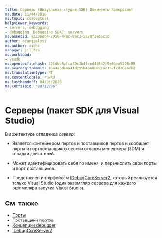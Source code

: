```yaml
---
title: Серверы (Визуальная студия SDK) Документы Майкрософт
ms.date: 11/04/2016
ms.topic: conceptual
helpviewer_keywords:
- servers, debugging
- debugging [Debugging SDK], servers
ms.assetid: 62236d64-7956-448c-9ac3-5528f3edac1d
author: acangialosi
ms.author: anthc
manager: jillfra
ms.workload:
- vssdk
ms.openlocfilehash: 32fdbb5afca40c3b4fced468d2f9ef0ea5226c00
ms.sourcegitcommit: 16a4a5da4a4fd795b46a0869ca2152f2d36e6db2
ms.translationtype: MT
ms.contentlocale: ru-RU
ms.lasthandoff: 04/06/2020
ms.locfileid: "80712896"
---
```

# <a name="servers-visual-studio-sdk"></a>Серверы (пакет SDK для Visual Studio)
В архитектуре отладчика *сервер:*

- Является контейнером портов и поставщиков портов и сообщает порты и портпоставщиков сессии отладки менеджера (SDM) и отладки двигателей.

- Может идентифицировать себя по имени, и перечислить свои порты и порт поставщиков.

- Представлен интерфейсом [IDebugCoreServer2,](../../extensibility/debugger/reference/idebugcoreserver2.md) который реализуется только Visual Studio (один экземпляр сервера для каждого экземпляра запуска Visual Studio).

## <a name="see-also"></a>См. также
- [Порты](../../extensibility/debugger/ports.md)
- [Поставщики портов](../../extensibility/debugger/port-suppliers.md)
- [Концепции debugger](../../extensibility/debugger/debugger-concepts.md)
- [IDebugCoreServer2](../../extensibility/debugger/reference/idebugcoreserver2.md)
